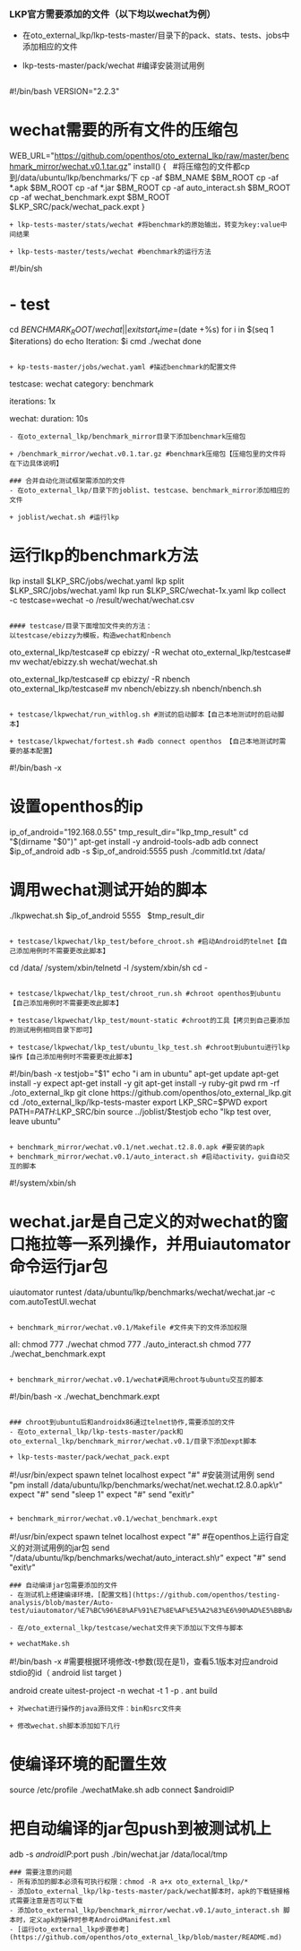 ### LKP官方需要添加的文件（以下均以wechat为例）
- 在oto_external_lkp/lkp-tests-master/目录下的pack、stats、tests、jobs中添加相应的文件
 
 + lkp-tests-master/pack/wechat #编译安装测试用例
 
   ```
  #!/bin/bash
  VERSION="2.2.3"
# wechat需要的所有文件的压缩包
WEB_URL="https://github.com/openthos/oto_external_lkp/raw/master/benchmark_mirror/wechat.v0.1.tar.gz"
install()
{  
#将压缩包的文件都cp到/data/ubuntu/lkp/benchmarks/下
cp  -af $BM_NAME  $BM_ROOT
cp -af *.apk $BM_ROOT
cp -af *.jar $BM_ROOT
cp -af  auto_interact.sh $BM_ROOT  
cp -af  wechat_benchmark.expt $BM_ROOT   
$LKP_SRC/pack/wechat_pack.expt
}
   ```
 + lkp-tests-master/stats/wechat #将benchmark的原始输出，转变为key:value中间结果
 
 + lkp-tests-master/tests/wechat #benchmark的运行方法
  
   ```
   #!/bin/sh
# - test
cd $BENCHMARK_ROOT/wechat || exit
start_time=$(date +%s)
for i in $(seq 1 $iterations)
do
	echo Iteration: $i
	cmd ./wechat
done
   ```
 
 + kp-tests-master/jobs/wechat.yaml #描述benchmark的配置文件
 
   ```
   testcase: wechat
category: benchmark

iterations: 1x

wechat:
  duration: 10s
   ```
- 在oto_external_lkp/benchmark_mirror目录下添加benchmark压缩包

 + /benchmark_mirror/wechat.v0.1.tar.gz #benchmark压缩包【压缩包里的文件将在下边具体说明】
 
### 合并自动化测试框架需添加的文件
- 在oto_external_lkp/目录下的joblist、testcase、benchmark_mirror添加相应的文件

 + joblist/wechat.sh #运行lkp
 
```
# 运行lkp的benchmark方法
lkp install $LKP_SRC/jobs/wechat.yaml
lkp split $LKP_SRC/jobs/wechat.yaml
lkp run $LKP_SRC/wechat-1x.yaml
lkp collect -c testcase=wechat -o /result/wechat/wechat.csv
  ```
  
#### testcase/目录下面增加文件夹的方法：
以testcase/ebizzy为模板，构造wechat和nbench
```
oto_external_lkp/testcase# cp ebizzy/ -R  wechat
oto_external_lkp/testcase# mv wechat/ebizzy.sh   wechat/wechat.sh

oto_external_lkp/testcase# cp ebizzy/  -R nbench  
oto_external_lkp/testcase# mv nbench/ebizzy.sh   nbench/nbench.sh
 ```
 
 + testcase/lkpwechat/run_withlog.sh #测试的启动脚本【自己本地测试时的启动脚本】
  
 + testcase/lkpwechat/fortest.sh #adb connect openthos 【自己本地测试时需要的基本配置】
 
  ```
#!/bin/bash -x
# 设置openthos的ip
ip_of_android="192.168.0.55"
tmp_result_dir="lkp_tmp_result"
cd "$(dirname "$0")" 
apt-get install -y android-tools-adb
adb connect $ip_of_android
adb -s $ip_of_android:5555   push ./commitId.txt /data/
# 调用wechat测试开始的脚本
./lkpwechat.sh  $ip_of_android  5555   $tmp_result_dir
  ```
  
 + testcase/lkpwechat/lkp_test/before_chroot.sh #启动Android的telnet【自己添加用例时不需要更改此脚本】
 
  ```
cd /data/
/system/xbin/telnetd -l /system/xbin/sh
cd -
  ```
  
 + testcase/lkpwechat/lkp_test/chroot_run.sh #chroot openthos到ubuntu【自己添加用例时不需要更改此脚本】
 
 + testcase/lkpwechat/lkp_test/mount-static #chroot的工具【拷贝到自己要添加的测试用例相同目录下即可】
 
 + testcase/lkpwechat/lkp_test/ubuntu_lkp_test.sh #chroot到ubuntu进行lkp操作【自己添加用例时不需要更改此脚本】
 
```
#!/bin/bash -x
testjob="$1"
echo  "i am in ubuntu"
apt-get update
apt-get install -y expect
apt-get install -y git
apt-get install -y ruby-git
pwd
rm -rf ./oto_external_lkp
git clone https://github.com/openthos/oto_external_lkp.git
cd ./oto_external_lkp/lkp-tests-master
export LKP_SRC=$PWD
export PATH=$PATH:$LKP_SRC/bin
source  ../joblist/$testjob
echo "lkp test over, leave ubuntu"
  ```
 
 + benchmark_mirror/wechat.v0.1/net.wechat.t2.8.0.apk #要安装的apk
 + benchmark_mirror/wechat.v0.1/auto_interact.sh #启动activity，gui自动交互的脚本
 
  ```
#!/system/xbin/sh
# wechat.jar是自己定义的对wechat的窗口拖拉等一系列操作，并用uiautomator命令运行jar包
uiautomator runtest /data/ubuntu/lkp/benchmarks/wechat/wechat.jar -c com.autoTestUI.wechat
  ```
  
 + benchmark_mirror/wechat.v0.1/Makefile #文件夹下的文件添加权限
 
  ```
  all:
	chmod  777  ./wechat
	chmod  777  ./auto_interact.sh
	chmod  777 ./wechat_benchmark.expt
  ```
 
 + benchmark_mirror/wechat.v0.1/wechat#调用chroot与ubuntu交互的脚本
 
  ```
#!/bin/bash -x
./wechat_benchmark.expt
  ```

### chroot到ubuntu后和androidx86通过telnet协作,需要添加的文件
- 在oto_external_lkp/lkp-tests-master/pack和oto_external_lkp/benchmark_mirror/wechat.v0.1/目录下添加expt脚本
 
 + lkp-tests-master/pack/wechat_pack.expt
 
 ```
#!/usr/bin/expect
spawn  telnet localhost
expect "#"
#安装测试用例
send "pm install /data/ubuntu/lkp/benchmarks/wechat/net.wechat.t2.8.0.apk\r"
expect "#"
send "sleep 1"
expect "#"
send "exit\r"
 ```

+ benchmark_mirror/wechat.v0.1/wechat_benchmark.expt

 ```
 #!/usr/bin/expect
spawn  telnet localhost
expect "#"
#在openthos上运行自定义的对测试用例的jar包
send "/data/ubuntu/lkp/benchmarks/wechat/auto_interact.sh\r"
expect "#"
send "exit\r"
 ```
### 自动编译jar包需要添加的文件
- 在测试机上搭建编译环境，[配置文档](https://github.com/openthos/testing-analysis/blob/master/Auto-test/uiautomator/%E7%BC%96%E8%AF%91%E7%8E%AF%E5%A2%83%E6%90%AD%E5%BB%BA.md)

- 在/oto_external_lkp/testcase/wechat文件夹下添加以下文件与脚本
 
 + wechatMake.sh
 ```
#!/bin/bash -x
#需要根据环境修改-t参数(现在是1)，查看5.1版本对应android stdio的id（ android list target )

android create uitest-project -n wechat -t 1 -p .
ant build
 ```
 + 对wechat进行操作的java源码文件：bin和src文件夹
 
 + 修改wechat.sh脚本添加如下几行
 
 ```
 # 使编译环境的配置生效
 source /etc/profile
./wechatMake.sh
adb connect $androidIP
# 把自动编译的jar包push到被测试机上
adb -s $androidIP:$port  push ./bin/wechat.jar /data/local/tmp
 ```
### 需要注意的问题
- 所有添加的脚本必须有可执行权限：chmod -R a+x oto_external_lkp/*
- 添加oto_external_lkp/lkp-tests-master/pack/wechat脚本时，apk的下载链接格式需要注意是否可以下载
- 添加oto_external_lkp/benchmark_mirror/wechat.v0.1/auto_interact.sh 脚本时，定义apk的操作时参考AndroidManifest.xml
- [运行oto_external_lkp步骤参考](https://github.com/openthos/oto_external_lkp/blob/master/README.md)

